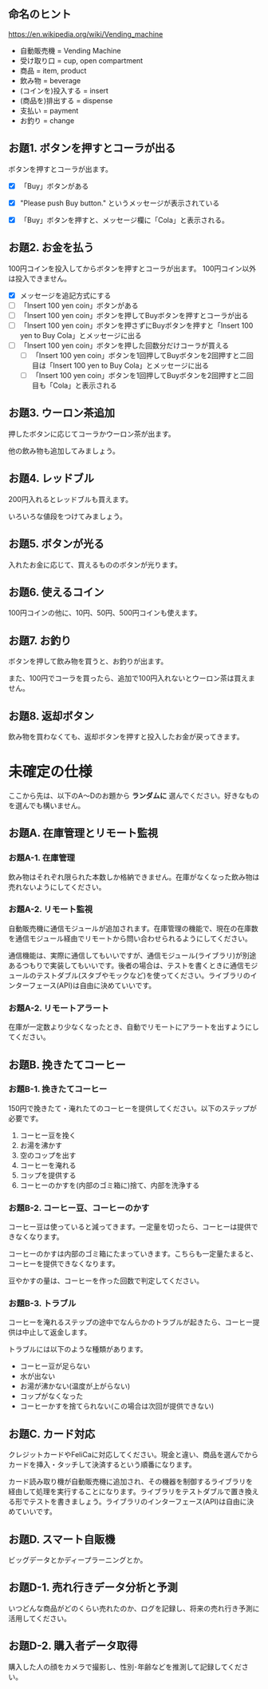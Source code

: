 ## 命名のヒント
https://en.wikipedia.org/wiki/Vending_machine
* 自動販売機 = Vending Machine
* 受け取り口 = cup, open compartment
* 商品 = item, product
* 飲み物 = beverage
* (コインを)投入する = insert
* (商品を)排出する = dispense
* 支払い = payment
* お釣り = change

## お題1. ボタンを押すとコーラが出る
ボタンを押すとコーラが出ます。

- [x] 「Buy」ボタンがある
- [x] "Please push Buy button." というメッセージが表示されている
- [x] 「Buy」ボタンを押すと、メッセージ欄に「Cola」と表示される。 


## お題2. お金を払う

100円コインを投入してからボタンを押すとコーラが出ます。
100円コイン以外は投入できません。

- [x] メッセージを追記方式にする
- [ ] 「Insert 100 yen coin」ボタンがある
- [ ] 「Insert 100 yen coin」ボタンを押してBuyボタンを押すとコーラが出る
- [ ] 「Insert 100 yen coin」ボタンを押さずにBuyボタンを押すと「Insert 100 yen to Buy Cola」とメッセージに出る
- [ ] 「Insert 100 yen coin」ボタンを押した回数分だけコーラが買える
  - [ ] 「Insert 100 yen coin」ボタンを1回押してBuyボタンを2回押すと二回目は「Insert 100 yen to Buy Cola」とメッセージに出る
  - [ ] 「Insert 100 yen coin」ボタンを1回押してBuyボタンを2回押すと二回目も「Cola」と表示される

## お題3. ウーロン茶追加

押したボタンに応じてコーラかウーロン茶が出ます。

他の飲み物も追加してみましょう。

## お題4. レッドブル

200円入れるとレッドブルも買えます。

いろいろな値段をつけてみましょう。

## お題5. ボタンが光る

入れたお金に応じて、買えるもののボタンが光ります。

## お題6. 使えるコイン

100円コインの他に、10円、50円、500円コインも使えます。

## お題7. お釣り

ボタンを押して飲み物を買うと、お釣りが出ます。

また、100円でコーラを買ったら、追加で100円入れないとウーロン茶は買えません。

## お題8. 返却ボタン

飲み物を買わなくても、返却ボタンを押すと投入したお金が戻ってきます。

# 未確定の仕様

ここから先は、以下のA～Dのお題から __ランダムに__ 選んでください。好きなものを選んでも構いません。

## お題A. 在庫管理とリモート監視

### お題A-1. 在庫管理

飲み物はそれぞれ限られた本数しか格納できません。在庫がなくなった飲み物は売れないようにしてください。

### お題A-2. リモート監視

自動販売機に通信モジュールが追加されます。在庫管理の機能で、現在の在庫数を通信モジュール経由でリモートから問い合わせられるようにしてください。

通信機能は、実際に通信してもいいですが、通信モジュール(ライブラリ)が別途あるつもりで実装してもいいです。後者の場合は、テストを書くときに通信モジュールのテストダブル(スタブやモックなど)を使ってください。ライブラリのインターフェース(API)は自由に決めていいです。

### お題A-2. リモートアラート

在庫が一定数より少なくなったとき、自動でリモートにアラートを出すようにしてください。

## お題B. 挽きたてコーヒー

### お題B-1. 挽きたてコーヒー

150円で挽きたて・淹れたてのコーヒーを提供してください。以下のステップが必要です。

1. コーヒー豆を挽く
2. お湯を沸かす
3. 空のコップを出す
4. コーヒーを淹れる
5. コップを提供する
6. コーヒーのかすを(内部のゴミ箱に)捨て、内部を洗浄する

### お題B-2. コーヒー豆、コーヒーのかす

コーヒー豆は使っていると減ってきます。一定量を切ったら、コーヒーは提供できなくなります。

コーヒーのかすは内部のゴミ箱にたまっていきます。こちらも一定量たまると、コーヒーを提供できなくなります。

豆やかすの量は、コーヒーを作った回数で判定してください。

### お題B-3. トラブル

コーヒーを淹れるステップの途中でなんらかのトラブルが起きたら、コーヒー提供は中止して返金します。

トラブルには以下のような種類があります。

* コーヒー豆が足らない
* 水が出ない
* お湯が沸かない(温度が上がらない)
* コップがなくなった
* コーヒーかすを捨てられない(この場合は次回が提供できない)

## お題C. カード対応

クレジットカードやFeliCaに対応してください。現金と違い、商品を選んでからカードを挿入・タッチして決済するという順番になります。

カード読み取り機が自動販売機に追加され、その機器を制御するライブラリを経由して処理を実行することになります。ライブラリをテストダブルで置き換える形でテストを書きましょう。ライブラリのインターフェース(API)は自由に決めていいです。

## お題D. スマート自販機

ビッグデータとかディープラーニングとか。

## お題D-1. 売れ行きデータ分析と予測

いつどんな商品がどのくらい売れたのか、ログを記録し、将来の売れ行き予測に活用してください。

## お題D-2. 購入者データ取得

購入した人の顔をカメラで撮影し、性別･年齢などを推測して記録してください。





